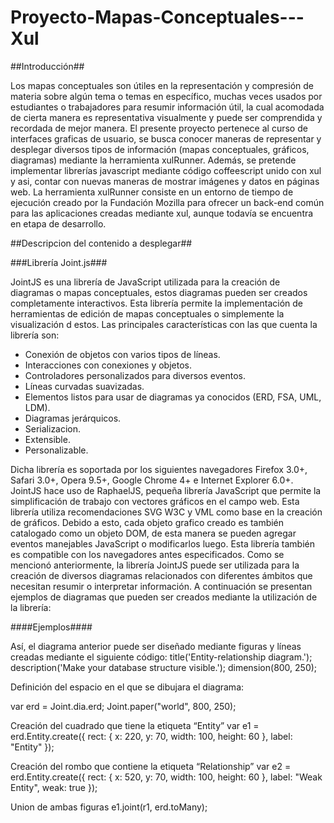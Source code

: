 Proyecto-Mapas-Conceptuales---Xul
=================================
##Introducción##

Los mapas conceptuales son útiles en la representación y compresión de materia sobre algún tema o temas en específico, muchas veces usados por estudiantes o trabajadores para resumir información útil, la cual acomodada de cierta manera es representativa visualmente y puede ser comprendida y recordada de mejor manera.
El presente proyecto pertenece al curso de interfaces graficas de usuario, se busca conocer maneras de representar y desplegar diversos tipos de información (mapas conceptuales, gráficos, diagramas) mediante la herramienta xulRunner. Además, se pretende implementar librerías javascript mediante código coffeescript unido con xul y asi, contar con nuevas maneras de mostrar imágenes y datos en páginas web.
La herramienta xulRunner consiste en un entorno de tiempo de ejecución creado por la Fundación Mozilla para ofrecer un back-end común para las aplicaciones creadas mediante xul, aunque todavía se encuentra en etapa de desarrollo. 

##Descripcion del contenido a desplegar##

###Librería Joint.js###

JointJS es una librería de JavaScript utilizada para la creación de diagramas o mapas conceptuales, estos diagramas pueden ser creados completamente interactivos. Esta librería permite la implementación de herramientas de edición de mapas conceptuales o simplemente la visualización d estos.
Las principales características con las que cuenta la librería son:

* Conexión de objetos con varios tipos de líneas.
* Interacciones con conexiones y objetos.
* Controladores personalizados para diversos eventos.
* Líneas curvadas suavizadas.
* Elementos listos para usar de diagramas ya conocidos (ERD, FSA, UML, LDM).
* Diagramas jerárquicos.
* Serializacion.
* Extensible.
* Personalizable.

Dicha librería es soportada por los siguientes navegadores Firefox 3.0+, Safari 3.0+, Opera 9.5+, Google Chrome 4+ e Internet Explorer 6.0+.
JointJS hace uso de RaphaelJS, pequeña librería JavaScript que permite la simplificación de trabajo con vectores gráficos en el campo web.  Esta librería utiliza recomendaciones SVG W3C y VML como base en la creación de gráficos. Debido a esto, cada objeto grafico creado es también catalogado como un objeto DOM, de esta manera se pueden agregar eventos manejables    JavaScript o modificarlos luego. Esta librería también es compatible con los navegadores antes especificados.
Como se mencionó anteriormente, la librería JointJS puede ser utilizada para la creación de diversos diagramas relacionados con diferentes ámbitos que necesitan resumir o interpretar información. A continuación se presentan ejemplos de diagramas que pueden ser creados mediante la utilización de la librería:

####Ejemplos####




Así, el diagrama anterior puede ser diseñado mediante figuras y líneas creadas mediante el siguiente código:
title('Entity-relationship diagram.');
description('Make your database structure visible.');
dimension(800, 250);

Definición del espacio en el que se dibujara el diagrama:

var erd = Joint.dia.erd;
Joint.paper("world", 800, 250);

Creación del cuadrado que tiene la etiqueta “Entity”
var e1 = erd.Entity.create({
  rect: { x: 220, y: 70, width: 100, height: 60 },
  label: "Entity"
});

Creación del rombo que contiene la etiqueta “Relationship”
var e2 = erd.Entity.create({
  rect: { x: 520, y: 70, width: 100, height: 60 },
  label: "Weak Entity",
  weak: true
});

Union de ambas figuras
e1.joint(r1, erd.toMany);




